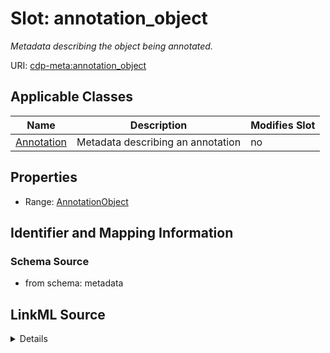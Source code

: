 

# Slot: annotation_object


_Metadata describing the object being annotated._



URI: [cdp-meta:annotation_object](metadataannotation_object)



<!-- no inheritance hierarchy -->





## Applicable Classes

| Name | Description | Modifies Slot |
| --- | --- | --- |
| [Annotation](Annotation.md) | Metadata describing an annotation |  no  |







## Properties

* Range: [AnnotationObject](AnnotationObject.md)





## Identifier and Mapping Information







### Schema Source


* from schema: metadata




## LinkML Source

<details>
```yaml
name: annotation_object
description: Metadata describing the object being annotated.
from_schema: metadata
rank: 1000
alias: annotation_object
owner: Annotation
domain_of:
- Annotation
range: AnnotationObject
inlined: true
inlined_as_list: true

```
</details>